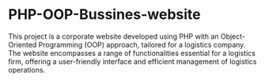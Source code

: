 # PHP-OOP-Bussines-website
This project is a corporate website developed using PHP with an Object-Oriented Programming (OOP) approach, tailored for a logistics company. The website encompasses a range of functionalities essential for a logistics firm, offering a user-friendly interface and efficient management of logistics operations.
